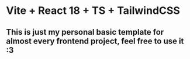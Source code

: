 # Vite + React 18 + TS + TailwindCSS 

## This is just my personal basic template for almost every frontend project, feel free to use it :3 
